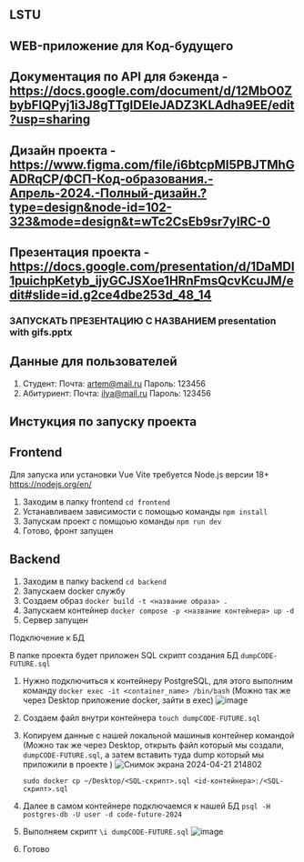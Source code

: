 ## LSTU

## WEB-приложение для Код-будущего

## Документация по API для бэкенда - https://docs.google.com/document/d/12MbO0ZbybFIQPyj1i3J8gTTgIDEleJADZ3KLAdha9EE/edit?usp=sharing

## Дизайн проекта - https://www.figma.com/file/i6btcpMI5PBJTMhGADRqCP/ФСП-Код-образования.-Апрель-2024.-Полный-дизайн.?type=design&node-id=102-323&mode=design&t=wTc2CsEb9sr7yIRC-0

## Презентация проекта - https://docs.google.com/presentation/d/1DaMDI1puichpKetyb_ijyGCJSXoe1HRnFmsQcvKcuJM/edit#slide=id.g2ce4dbe253d_48_14

### ЗАПУСКАТЬ ПРЕЗЕНТАЦИЮ С НАЗВАНИЕМ presentation with gifs.pptx

## Данные для пользователей

   1. Студент: Почта: artem@mail.ru  Пароль: 123456
   2. Абитуриент: Почта: ilya@mail.ru Пароль: 123456

## Инстукция по запуску проекта

## Frontend

Для запуска или установки Vue Vite требуется Node.js версии 18+ https://nodejs.org/en/

1. Заходим в папку frontend `cd frontend`
2. Устанавливаем зависимости с помощью команды `npm install`
3. Запускам проект с помщоью команды `npm run dev`
4. Готово, фронт запущен

## Backend

1. Заходим в папку backend `cd backend`
2. Запускаем docker службу
3. Создаем образ `docker build -t <название образа> .`
4. Запускаем контейнер `docker compose -p <название контейнера> up -d`
5. Сервер запущен

Подключение к БД

В папке проекта будет приложен SQL скрипт создания БД `dumpCODE-FUTURE.sql`

1. Нужно подключиться к контейнеру PostgreSQL, для этого выполним команду 
   `docker exec -it <container_name> /bin/bash`  (Можно так же через Desktop приложение docker, зайти в exec)
   ![image](https://github.com/Hackathon-Code-for-education/lstu/assets/82671470/b25d009e-32f0-43f5-b955-f0932c5cf19a)

   
3. Создаем файл внутри контейнера `touch dumpCODE-FUTURE.sql`
4. Копируем данные с нашей локальной машиныв контейнер командой (Можно так же через Desktop, открыть файл который мы создали, `dumpCODE-FUTURE.sql`, а затем вставить туда dump который мы приложили в проекте )
   ![Снимок экрана 2024-04-21 214802](https://github.com/Hackathon-Code-for-education/lstu/assets/82671470/c5edd86c-27de-4953-a05a-67e5842991e0)

   `sudo docker cp ~/Desktop/<SQL-скрипт>.sql <id-контейнера>:/<SQL-скрипт>.sql`
6. Далее в самом контейнере подключаемся к нашей БД
   `psql -H postgres-db -U user -d code-future-2024`
7. Выполняем скрипт `\i dumpCODE-FUTURE.sql`
   ![image](https://github.com/Hackathon-Code-for-education/lstu/assets/82671470/2e3db8f0-0d7d-4658-bd0f-6ffaa37c95e4)

9. Готово
